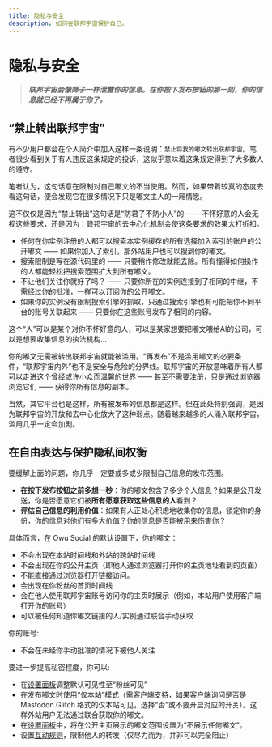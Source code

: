 ```yaml
---
title: 隐私与安全
description: 如何在联邦宇宙保护自己。
---
```


# 隐私与安全

> ***联邦宇宙会像筛子一样泄露你的信息。在你按下发布按钮的那一刻，你的信息就已经不再属于你了。***

## “禁止转出联邦宇宙”

有不少用户都会在个人简介中加入这样一条说明：`禁止将我的嘟文转出联邦宇宙`。笔者很少看到关于有人违反这条规定的投诉，这似乎意味着这条规定得到了大多数人的遵守。

笔者认为，这句话意在限制对自己嘟文的不当使用。然而，如果带着较真的态度去看这句话，便会发现它在很多情况下只是嘟文主人的一厢情愿。

这不仅仅是因为“禁止转出”这句话是“防君子不防小人”的 —— 不怀好意的人会无视这些要求，还是因为：联邦宇宙的去中心化机制会使这条要求的效果大打折扣。

- 任何在你实例注册的人都可以搜索本实例缓存的所有选择加入索引的账户的公开嘟文 —— 如果你加入了索引，那外站用户也可以搜到你的嘟文。
- 搜索限制是写在源代码里的 —— 只要稍作修改就能去除。所有懂得如何操作的人都能轻松把搜索范围扩大到所有嘟文。
- 不让他们关注你就好了吗？ —— 只要你所在的实例连接到了相同的中继，不需经过你的批准，一样可以订阅你的公开嘟文。
- 如果你的实例没有限制搜索引擎的抓取，只通过搜索引擎也有可能把你不同平台的账号关联起来 —— 只要你在这些账号发布了相同的内容。

这个“人”可以是某个对你不怀好意的人，可以是某家想要把嘟文喂给AI的公司，可以是想要收集信息的执法机构...

你的嘟文无需被转出联邦宇宙就能被滥用。“再发布”不是滥用嘟文的必要条件，“联邦宇宙内外”也不是安全与危险的分界线。联邦宇宙的开放意味着所有人都可以走进这个曾经或许小众而温馨的世界 —— 甚至不需要注册，只是通过浏览器浏览它们 —— 获得你所有信息的副本。

当然，其它平台也是这样，所有被发布的信息都是这样。但在此处特别强调，是因为联邦宇宙的开放和去中心化放大了这种弱点。随着越来越多的人涌入联邦宇宙，滥用几乎一定会加剧。

## 在自由表达与保护隐私间权衡

要缓解上面的问题，你几乎一定要或多或少限制自己信息的发布范围。

- **在按下发布按钮之前多想一秒**：你的嘟文包含了多少个人信息？如果是公开发送，你是否愿意它们被**所有愿意获取这些信息的人**看到？
- **评估自己信息的利用价值**：如果有人正处心积虑地收集你的信息，锁定你的身份，你的信息对他们有多大价值？你的信息是否能被用来伤害你？

具体而言，在 Owu Social 的默认设置下，你的嘟文：

- 不会出现在本站时间线和外站的跨站时间线
- 不会出现在你的公开主页（即他人通过浏览器打开你的主页地址看到的页面）
- 不能直接通过浏览器打开链接访问。
- 会出现在你粉丝的首页时间线
- 会在他人使用联邦宇宙账号访问你的主页时展示（例如，本站用户使用客户端打开你的账号）
- 可以被任何知道你嘟文链接的人/实例通过联合手动获取

你的账号:

- 不会在未经你手动批准的情况下被他人关注

要进一步提高私密程度，你可以:

- 在[设置面板](https://scg.owu.one/settings)调整默认可见性至“粉丝可见”
- 在发布嘟文时使用“仅本站”模式（需客户端支持，如果客户端询问是否是 Mastodon Glitch 格式的仅本站可见，选择“否”或不要开启对应的开关）。这样外站用户无法通过联合获取你的嘟文。
- 在[设置面板](https://scg.owu.one/settings)中，将在公开主页展示的嘟文范围设置为“不展示任何嘟文”。
- 设置[互动规则](/settings/interaction-control.md)，限制他人的转发（仅尽力而为，并非可以完全阻止）
